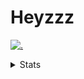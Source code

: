 # Heyzzz  

[![.](https://skillicons.dev/icons?i=js,java)](https://skillicons.dev)  

<details>
<summary>Stats</summary
<!--START_SECTION:waka-->

```txt
JavaScript   28 mins         █████████████░░░░░░░░░░░░   52.64 %
JSON         9 mins          ████▒░░░░░░░░░░░░░░░░░░░░   17.73 %
CSS          9 mins          ████▒░░░░░░░░░░░░░░░░░░░░   16.77 %
TypeScript   6 mins          ███▒░░░░░░░░░░░░░░░░░░░░░   12.85 %
```

<!--END_SECTION:waka-->
</details>
